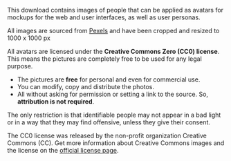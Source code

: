 This download contains images of people that can be applied as avatars for mockups for the web and user interfaces, as well as user personas.

All images are sourced from [Pexels](https://www.pexels.com) and have been cropped and resized to 1000 x 1000 px

All avatars are licensed under the **Creative Commons Zero (CC0) license**. This means the pictures are completely free to be used for any legal purpose.

- The pictures are **free** for personal and even for commercial use.
- You can modify, copy and distribute the photos.
- All without asking for permission or setting a link to the source. So, **attribution is not required**.

The only restriction is that identifiable people may not appear in a bad light or in a way that they may find offensive, unless they give their consent.

The CC0 license was released by the non-profit organization Creative Commons (CC). Get more information about Creative Commons images and the license on the [official license page](https://creativecommons.org/publicdomain/zero/1.0/).

